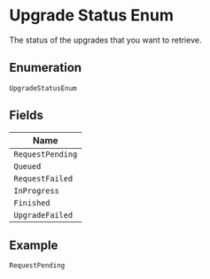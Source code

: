 
# Upgrade Status Enum

The status of the upgrades that you want to retrieve.

## Enumeration

`UpgradeStatusEnum`

## Fields

| Name |
|  --- |
| `RequestPending` |
| `Queued` |
| `RequestFailed` |
| `InProgress` |
| `Finished` |
| `UpgradeFailed` |

## Example

```
RequestPending
```

